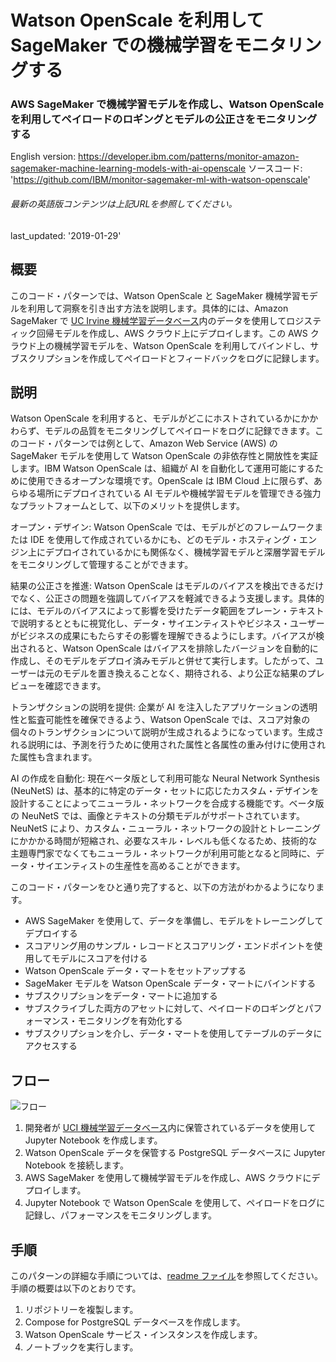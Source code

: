 # Watson OpenScale を利用して SageMaker での機械学習をモニタリングする

### AWS SageMaker で機械学習モデルを作成し、Watson OpenScale を利用してペイロードのロギングとモデルの公正さをモニタリングする

English version: https://developer.ibm.com/patterns/monitor-amazon-sagemaker-machine-learning-models-with-ai-openscale
  ソースコード: 'https://github.com/IBM/monitor-sagemaker-ml-with-watson-openscale'

###### 最新の英語版コンテンツは上記URLを参照してください。
last_updated: '2019-01-29'

 ## 概要

このコード・パターンでは、Watson OpenScale と SageMaker 機械学習モデルを利用して洞察を引き出す方法を説明します。具体的には、Amazon SageMaker で [UC Irvine 機械学習データベース](https://archive.ics.uci.edu/ml/machine-learning-databases/breast-cancer-wisconsin/)内のデータを使用してロジスティック回帰モデルを作成し、AWS クラウド上にデプロイします。この AWS クラウド上の機械学習モデルを、Watson OpenScale を利用してバインドし、サブスクリプションを作成してペイロードとフィードバックをログに記録します。

## 説明

Watson OpenScale を利用すると、モデルがどこにホストされているかにかかわらず、モデルの品質をモニタリングしてペイロードをログに記録できます。このコード・パターンでは例として、Amazon Web Service (AWS) の SageMaker モデルを使用して Watson OpenScale の非依存性と開放性を実証します。IBM Watson OpenScale は、組織が AI を自動化して運用可能にするために使用できるオープンな環境です。OpenScale は IBM Cloud 上に限らず、あらゆる場所にデプロイされている AI モデルや機械学習モデルを管理できる強力なプラットフォームとして、以下のメリットを提供します。

オープン・デザイン: Watson OpenScale では、モデルがどのフレームワークまたは IDE を使用して作成されているかにも、どのモデル・ホスティング・エンジン上にデプロイされているかにも関係なく、機械学習モデルと深層学習モデルをモニタリングして管理することができます。

結果の公正さを推進: Watson OpenScale はモデルのバイアスを検出できるだけでなく、公正さの問題を強調してバイアスを軽減できるよう支援します。具体的には、モデルのバイアスによって影響を受けたデータ範囲をプレーン・テキストで説明するとともに視覚化し、データ・サイエンティストやビジネス・ユーザーがビジネスの成果にもたらすその影響を理解できるようにします。バイアスが検出されると、Watson OpenScale はバイアスを排除したバージョンを自動的に作成し、そのモデルをデプロイ済みモデルと併せて実行します。したがって、ユーザーは元のモデルを置き換えることなく、期待される、より公正な結果のプレビューを確認できます。

トランザクションの説明を提供: 企業が AI を注入したアプリケーションの透明性と監査可能性を確保できるよう、Watson OpenScale では、スコア対象の個々のトランザクションについて説明が生成されるようになっています。生成される説明には、予測を行うために使用された属性と各属性の重み付けに使用された属性も含まれます。

AI の作成を自動化: 現在ベータ版として利用可能な Neural Network Synthesis (NeuNetS) は、基本的に特定のデータ・セットに応じたカスタム・デザインを設計することによってニューラル・ネットワークを合成する機能です。ベータ版の NeuNetS では、画像とテキストの分類モデルがサポートされています。NeuNetS により、カスタム・ニューラル・ネットワークの設計とトレーニングにかかかる時間が短縮され、必要なスキル・レベルも低くなるため、技術的な主題専門家でなくてもニューラル・ネットワークが利用可能となると同時に、データ・サイエンティストの生産性を高めることができます。

このコード・パターンをひと通り完了すると、以下の方法がわかるようになります。

* AWS SageMaker を使用して、データを準備し、モデルをトレーニングしてデプロイする
* スコアリング用のサンプル・レコードとスコアリング・エンドポイントを使用してモデルにスコアを付ける
* Watson OpenScale データ・マートをセットアップする
* SageMaker モデルを Watson OpenScale データ・マートにバインドする
* サブスクリプションをデータ・マートに追加する
* サブスクライブした両方のアセットに対して、ペイロードのロギングとパフォーマンス・モニタリングを有効化する
* サブスクリプションを介し、データ・マートを使用してテーブルのデータにアクセスする

## フロー

![フロー](../../images/flow-monitor-amazon-openscale.png)

1. 開発者が [UCI 機械学習データベース](https://archive.ics.uci.edu/ml/machine-learning-databases/breast-cancer-wisconsin/wdbc.data)内に保管されているデータを使用して Jupyter Notebook を作成します。
1. Watson OpenScale データを保管する PostgreSQL データベースに Jupyter Notebook を接続します。
1. AWS SageMaker を使用して機械学習モデルを作成し、AWS クラウドにデプロイします。
1. Jupyter Notebook で Watson OpenScale を使用して、ペイロードをログに記録し、パフォーマンスをモニタリングします。

## 手順

このパターンの詳細な手順については、[readme ファイル](https://github.com/IBM/monitor-sagemaker-ml-with-watson-openscale/blob/master/README.md)を参照してください。手順の概要は以下のとおりです。

1. リポジトリーを複製します。
1. Compose for PostgreSQL データベースを作成します。
1. Watson OpenScale サービス・インスタンスを作成します。
1. ノートブックを実行します。
